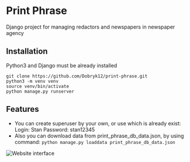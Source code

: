 # Print Phrase

Django project for managing redactors and newspapers in newspaper agency

## Installation

Python3 and Django must be already installed


```shell
git clone https://github.com/Dobryk12/print-phrase.git
python3 -m venv venv
source venv/bin/activate
python manage.py runserver
```

## Features 

* You can create superuser by your own, or use which is already exist:
Login: Stan
Password: stan12345
* Also you can download data from print_phrase_db_data.json, by using command:
```python manage.py loaddata print_phrase_db_data.json```

![Website interface](demo.jpg)
